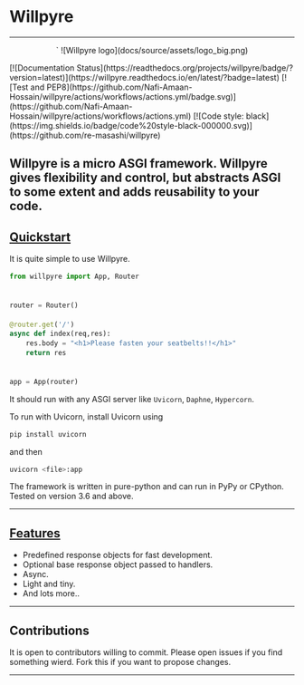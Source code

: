# Willpyre

-------------------------
<p align="center">`
	![Willpyre logo](docs/source/assets/logo_big.png)
</p>
[![Documentation Status](https://readthedocs.org/projects/willpyre/badge/?version=latest)](https://willpyre.readthedocs.io/en/latest/?badge=latest)
[![Test and PEP8](https://github.com/Nafi-Amaan-Hossain/willpyre/actions/workflows/actions.yml/badge.svg)](https://github.com/Nafi-Amaan-Hossain/willpyre/actions/workflows/actions.yml)
[![Code style: black](https://img.shields.io/badge/code%20style-black-000000.svg)](https://github.com/re-masashi/willpyre)

Willpyre is a micro ASGI framework. 
Willpyre gives flexibility and control, but abstracts ASGI to some extent and adds reusability to your code.
-------------------------

## [Quickstart](#Quickstart)



It is quite simple to use Willpyre.

```py
from willpyre import App, Router


router = Router()

@router.get('/')
async def index(req,res):
	res.body = "<h1>Please fasten your seatbelts!!</h1>"
	return res


app = App(router)
```

It should run with any ASGI server like ``Uvicorn``, ``Daphne``, ``Hypercorn``.

To run with Uvicorn, install Uvicorn using 
```bash
pip install uvicorn
```
and then
```bash
uvicorn <file>:app
```

The framework is written in pure-python and can run in PyPy or CPython.
Tested on version 3.6 and above.

---------------------------------
## [Features](#Features)

* Predefined response objects for fast development.
* Optional base response object passed to handlers.
* Async.
* Light and tiny.
* And lots more..

--------------
## Contributions

It is open to contributors willing to commit.
Please open issues if you find something wierd.
Fork this if you want to propose changes.

------------
